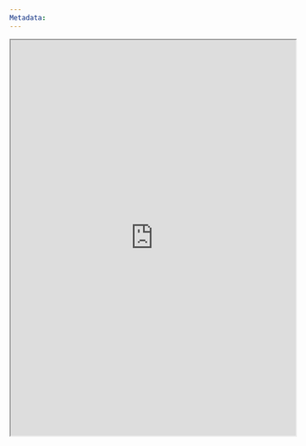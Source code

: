 ```yaml
---
Metadata:
---
```



<iframe
    height = 700
    width = 100%
    padding = 0 0
    margins = 0 0
    src="https://www.dandwiki.com/wiki/5e_SRD:Trade_Goods"></iframe>